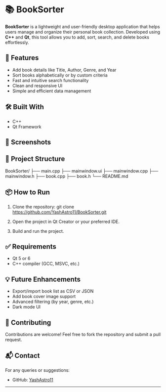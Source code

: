 # 📚 BookSorter

**BookSorter** is a lightweight and user-friendly desktop application that helps users manage and organize their personal book collection. Developed using **C++** and **Qt**, this tool allows you to add, sort, search, and delete books effortlessly.

## 🚀 Features

- Add book details like Title, Author, Genre, and Year
- Sort books alphabetically or by custom criteria
- Fast and intuitive search functionality
- Clean and responsive UI
- Simple and efficient data management

## 🛠️ Built With

- C++
- Qt Framework

## 📸 Screenshots

<!-- Add screenshots here when available -->
<!-- ![BookSorter Screenshot](path/to/screenshot.png) -->

## 📂 Project Structure

BookSorter/ ├── main.cpp ├── mainwindow.ui ├── mainwindow.cpp ├── mainwindow.h ├── book.cpp ├── book.h └── README.md


## 📦 How to Run

1. Clone the repository:
git clone https://github.com/YashAstro11/BookSorter.git

2. Open the project in Qt Creator or your preferred IDE.
3. Build and run the project.

## ✅ Requirements

- Qt 5 or 6
- C++ compiler (GCC, MSVC, etc.)

## 💡 Future Enhancements

- Export/import book list as CSV or JSON
- Add book cover image support
- Advanced filtering (by year, genre, etc.)
- Dark mode UI

## 🤝 Contributing

Contributions are welcome! Feel free to fork the repository and submit a pull request.

## 📬 Contact

For any queries or suggestions:
- GitHub: [YashAstro11](https://github.com/YashAstro11)

---

